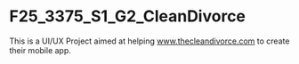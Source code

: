 # F25_3375_S1_G2_CleanDivorce
This is a UI/UX Project aimed at helping www.thecleandivorce.com to create their mobile app.
